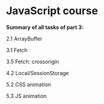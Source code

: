 # JavaScript course

**Summary of all tasks of part 3:**

2.1 ArrayBuffer

3.1 Fetch

3.5 Fetch: crossorigin

4.2 Local/SessionStorage

5.2 CSS animation

5.3 JS animation
